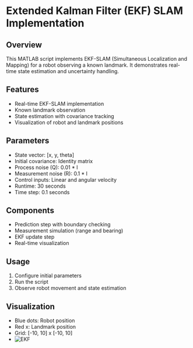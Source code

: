 # Extended Kalman Filter (EKF) SLAM Implementation

## Overview
This MATLAB script implements EKF-SLAM (Simultaneous Localization and Mapping) for a robot observing a known landmark. It demonstrates real-time state estimation and uncertainty handling.

## Features
- Real-time EKF-SLAM implementation
- Known landmark observation
- State estimation with covariance tracking
- Visualization of robot and landmark positions

## Parameters
- State vector: [x, y, theta]
- Initial covariance: Identity matrix
- Process noise (Q): 0.01 * I
- Measurement noise (R): 0.1 * I
- Control inputs: Linear and angular velocity
- Runtime: 30 seconds
- Time step: 0.1 seconds

## Components
- Prediction step with boundary checking
- Measurement simulation (range and bearing)
- EKF update step
- Real-time visualization

## Usage
1. Configure initial parameters
2. Run the script
3. Observe robot movement and state estimation

## Visualization
- Blue dots: Robot position
- Red x: Landmark position
- Grid: [-10, 10] x [-10, 10]
- ![EKF](https://github.com/user-attachments/assets/3b3ab1dd-d741-43eb-a27d-a1c2fd3aac38)
